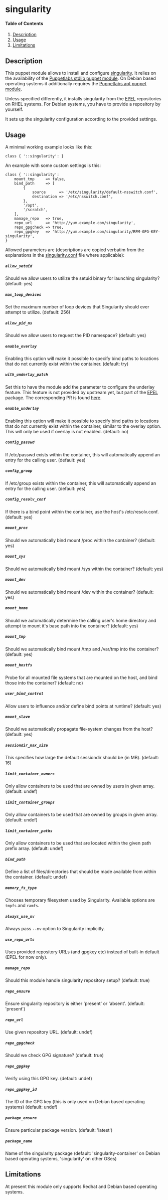 # singularity

#### Table of Contents

1. [Description](#description)
1. [Usage](#usage)
1. [Limitations](#limitations)

## Description

This puppet module allows to install and configure [singularity](http://singularity.lbl.gov). It relies on the availability of the [Puppetlabs stdlib puppet module](https://github.com/puppetlabs/puppetlabs-stdlib). On Debian based operating systems it additionally requires the [Puppetlabs apt puppet module](https://github.com/puppetlabs/puppetlabs-apt).

Unless specified differently, it installs singularity from the [EPEL](https://fedoraproject.org/wiki/EPEL) repositories on RHEL systems. For Debian systems, you have to provide a repository by yourself.

It sets up the singularity configuration according to the provided settings.

## Usage

A minimal working example looks like this:

```puppet
class { '::singularity': }
```

An example with some custom settings is this:

```puppet
class { '::singularity':
    mount_tmp     => false,
    bind_path     => [
        {
            source      => '/etc/singularity/default-nsswitch.conf',
            destination => '/etc/nsswitch.conf',
        },
        '/opt',
        '/scratch',
    ],
    manage_repo   => true,
    repo_url      => 'http://yum.example.com/singularity',
    repo_gpgcheck => true,
    repo_gpgkey   => 'http://yum.example.com/singularity/RPM-GPG-KEY-singularity',
}
```
Allowed parameters are (descriptions are copied verbatim from the explanations in the [singularity.conf](https://github.com/singularityware/singularity/blob/master/etc/singularity.conf.in) file where applicable):

##### `allow_setuid`
Should we allow users to utilize the setuid binary for launching singularity? (default: yes)

##### `max_loop_devices`
Set the maximum number of loop devices that Singularity should ever attempt to utilize. (default: 256)

##### `allow_pid_ns`
Should we allow users to request the PID namespace? (default: yes)

##### `enable_overlay`
Enabling this option will make it possible to specify bind paths to locations that do not currently exist within the container. (default: try)

##### `with_underlay_patch`
Set this to have the module add the parameter to configure the underlay feature.
This feature is not provided by upstream yet, but part of the [EPEL](https://fedoraproject.org/wiki/EPEL) package.
The corresponding PR is found [here](https://github.com/singularityware/singularity/pull/1817).

##### `enable_underlay`
Enabling this option will make it possible to specify bind paths to locations
that do not currently exist within the container, similar to the overlay
option.  This will only be used if overlay is not enabled. (default: no)

##### `config_passwd`
If /etc/passwd exists within the container, this will automatically append an entry for the calling user. (default: yes)

##### `config_group`
If /etc/group exists within the container, this will automatically append an entry for the calling user. (default: yes)

##### `config_resolv_conf`
If there is a bind point within the container, use the host's /etc/resolv.conf. (default: yes)

##### `mount_proc`
Should we automatically bind mount /proc within the container? (default: yes)

##### `mount_sys`
Should we automatically bind mount /sys within the container? (default: yes)

##### `mount_dev`
Should we automatically bind mount /dev within the container? (default: yes)

##### `mount_home`
Should we automatically determine the calling user's home directory and attempt to mount it's base path into the container? (default: yes)

##### `mount_tmp`
Should we automatically bind mount /tmp and /var/tmp into the container? (default: yes)

##### `mount_hostfs`
Probe for all mounted file systems that are mounted on the host, and bind those into the container? (default: no)

##### `user_bind_control`
Allow users to influence and/or define bind points at runtime? (default: yes)

##### `mount_slave`
Should we automatically propagate file-system changes from the host? (default: yes)

##### `sessiondir_max_size`
This specifies how large the default sessiondir should be (in MB). (default: 16)

##### `limit_container_owners`
Only allow containers to be used that are owned by users in given array. (default: undef)

##### `limit_container_groups`
Only allow containers to be used that are owned by groups in given array. (default: undef)

##### `limit_container_paths`
Only allow containers to be used that are located within the given path prefix array. (default: undef)

##### `bind_path`
Define a list of files/directories that should be made available from within the container. (default: undef)

##### `memory_fs_type`
Chooses temporary filesystem used by Singularity.
Available options are `tmpfs` and `ramfs`.

##### `always_use_nv`
Always pass `--nv` option to Singularity implicitly.

##### `use_repo_urls`
Uses provided repository URLs (and gpgkey etc) instead of built-in default (EPEL for now only).

##### `manage_repo`
Should this module handle singularity repository setup? (default: true)

##### `repo_ensure`
Ensure singularity repository is either 'present' or 'absent'. (default: 'present')

##### `repo_url`
Use given repository URL. (default: undef)

##### `repo_gpgcheck`
Should we check GPG signature? (default: true)

##### `repo_gpgkey`
Verify using this GPG key. (default: undef)

##### `repo_gpgkey_id`
The ID of the GPG key (this is only used on Debian based operating systems) (default: undef)

##### `package_ensure`
Ensure particular package version. (default: 'latest')

##### `package_name`
Name of the singularity package (default: 'singularity-container' on Debian based operating systems, 'singularity' on other OSes)

## Limitations
At present this module only supports Redhat and Debian based operating systems.
